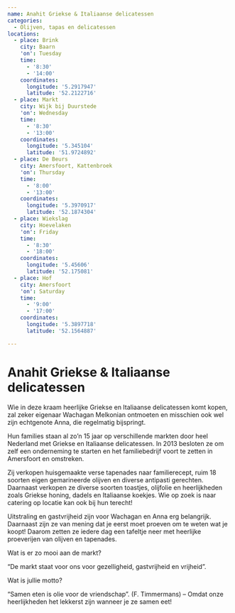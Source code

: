 ```yaml
---
name: Anahit Griekse & Italiaanse delicatessen
categories:
  - Olijven, tapas en delicatessen
locations:
  - place: Brink
    city: Baarn
    'on': Tuesday
    time:
      - '8:30'
      - '14:00'
    coordinates:
      longitude: '5.2917947'
      latitude: '52.2122716'
  - place: Markt
    city: Wijk bij Duurstede
    'on': Wednesday
    time:
      - '8:30'
      - '13:00'
    coordinates:
      longitude: '5.345104'
      latitude: '51.9724892'
  - place: De Beurs
    city: Amersfoort, Kattenbroek
    'on': Thursday
    time:
      - '8:00'
      - '13:00'
    coordinates:
      longitude: '5.3970917'
      latitude: '52.1874304'
  - place: Wiekslag
    city: Hoevelaken
    'on': Friday
    time:
      - '8:30'
      - '18:00'
    coordinates:
      longitude: '5.45606'
      latitude: '52.175081'
  - place: Hof
    city: Amersfoort
    'on': Saturday
    time:
      - '9:00'
      - '17:00'
    coordinates:
      longitude: '5.3897718'
      latitude: '52.1564887'

---
```


# Anahit Griekse & Italiaanse delicatessen

Wie in deze kraam heerlijke Griekse en Italiaanse delicatessen komt kopen, zal zeker eigenaar Wachagan Melkonian ontmoeten en misschien ook wel zijn echtgenote Anna, die regelmatig bijspringt.

Hun families staan al zo’n 15 jaar op verschillende markten door heel Nederland met Griekse en Italiaanse delicatessen. In 2013 besloten ze om zelf een onderneming te starten en het familiebedrijf voort te zetten in Amersfoort en omstreken.

Zij verkopen huisgemaakte verse tapenades naar familierecept, ruim 18 soorten eigen gemarineerde olijven en diverse antipasti gerechten. Daarnaast verkopen ze diverse soorten toastjes, olijfolie en heerlijkheden zoals Griekse honing, dadels en Italiaanse koekjes. Wie op zoek is naar catering op locatie kan ook bij hun terecht!

Uitstraling en gastvrijheid zijn voor Wachagan en Anna erg belangrijk. Daarnaast zijn ze van mening dat je eerst moet proeven om te weten wat je koopt! Daarom zetten ze iedere dag een tafeltje neer met heerlijke proeverijen van olijven en tapenades.

Wat is er zo mooi aan de markt?

“De markt staat voor ons voor gezelligheid, gastvrijheid en vrijheid”.

Wat is jullie motto?

“Samen eten is olie voor de vriendschap”. (F. Timmermans) – Omdat onze heerlijkheden het lekkerst zijn wanneer je ze samen eet!